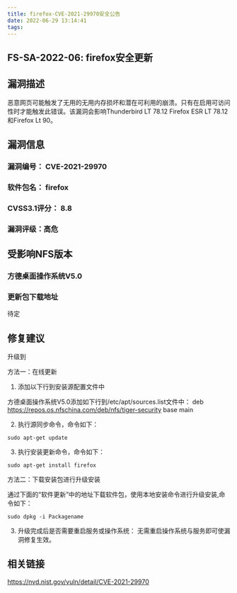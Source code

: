 ```yaml
---
title: firefox-CVE-2021-29970安全公告
date: 2022-06-29 13:14:41
tags:
---
```

## FS-SA-2022-06: firefox安全更新

## 漏洞描述

恶意网页可能触发了无用的无用内存损坏和潜在可利用的崩溃。只有在启用可访问性时才能触发此错误。该漏洞会影响Thunderbird LT 78.12 Firefox ESR LT 78.12和Firefox Lt 90。

## 漏洞信息

###    漏洞编号： CVE-2021-29970

###    软件包名： firefox

###    CVSS3.1评分： 8.8

###    漏洞评级：高危

## 受影响NFS版本

###    方德桌面操作系统V5.0

### 更新包下载地址

待定

## 修复建议

升级到 

方法一：在线更新

1. 添加以下行到安装源配置文件中

方德桌面操作系统V5.0添加如下行到/etc/apt/sources.list文件中：
deb https://repos.os.nfschina.com/deb/nfs/tiger-security base main

2. 执行源同步命令，命令如下：

```
sudo apt-get update
```

3. 执行安装更新命令，命令如下：

```
sudo apt-get install firefox
```

方法二：下载安装包进行升级安装

通过下面的“软件更新”中的地址下载软件包，使用本地安装命令进行升级安装,命令如下：

```
sudo dpkg -i Packagename
```

3. 升级完成后是否需要重启服务或操作系统：
   无需重启操作系统与服务即可使漏洞修复生效。

## 相关链接

https://nvd.nist.gov/vuln/detail/CVE-2021-29970
